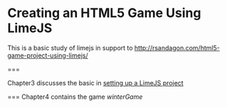 Creating an HTML5 Game Using LimeJS 
============

This is a basic study of limejs in support to http://rsandagon.com/html5-game-project-using-limejs/

===

Chapter3 discusses the basic in [setting up a LimeJS project](http://rsandagon.com/creating-an-html5-game-using-limejs-part-2/)

===
Chapter4 contains the game _winterGame_
